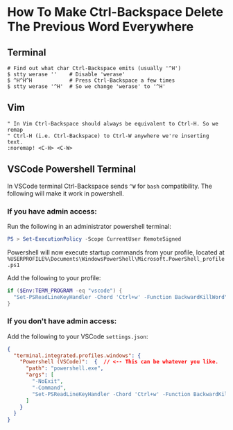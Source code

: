 # How To Make Ctrl-Backspace Delete The Previous Word Everywhere

## Terminal

```
# Find out what char Ctrl-Backspace emits (usually '^H')
$ stty werase ''    # Disable 'werase'
$ ^H^H^H            # Press Ctrl-Backspace a few times
$ stty werase '^H'  # So we change 'werase' to '^H'
```

## Vim

```
" In Vim Ctrl-Backspace should always be equivalent to Ctrl-H. So we remap
" Ctrl-H (i.e. Ctrl-Backspace) to Ctrl-W anywhere we're inserting text.
:noremap! <C-H> <C-W>
```

## VSCode Powershell Terminal

In VSCode terminal Ctrl-Backspace sends `^W` for `bash` compatibility. The following will make it work in powershell.

### If you have admin access:

Run the following in an administrator powershell terminal:
```powershell
PS > Set-ExecutionPolicy -Scope CurrentUser RemoteSigned
```

Powershell will now execute startup commands from your profile, located at `%USERPROFILE%\Documents\WindowsPowerShell\Microsoft.PowerShell_profile.ps1`

Add the following to your profile:
```powershell
if ($Env:TERM_PROGRAM -eq "vscode") {
  "Set-PSReadLineKeyHandler -Chord 'Ctrl+w' -Function BackwardKillWord"
}
```

### If you don't have admin access:

Add the following to your VSCode `settings.json`:
```json
{
  "terminal.integrated.profiles.windows": {
    "Powershell (VSCode)":  {  // <-- This can be whatever you like.
      "path": "powershell.exe",
      "args": [
        "-NoExit",
        "-Command",
        "Set-PSReadLineKeyHandler -Chord 'Ctrl+w' -Function BackwardKillWord"
      ]
    }
  }
}
```
